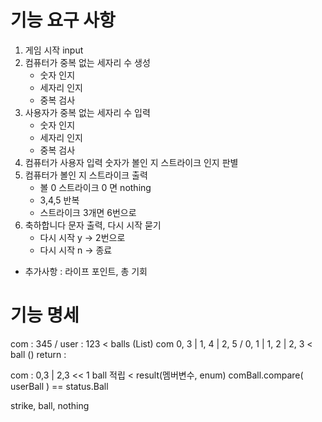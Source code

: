 # 기능 요구 사항

1. 게임 시작 input
2. 컴퓨터가 중복 없는 세자리 수 생성
    - 숫자 인지
    - 세자리 인지
    - 중복 검사
3. 사용자가 중복 없는 세자리 수 입력
    - 숫자 인지
    - 세자리 인지
    - 중복 검사
4. 컴퓨터가 사용자 입력 숫자가 볼인 지 스트라이크 인지 판별
5. 컴퓨터가 볼인 지 스트라이크 출력
    - 볼 0 스트라이크 0 면 nothing
    - 3,4,5 반복
    - 스트라이크 3개면 6번으로
6. 축하합니다 문자 출력, 다시 시작 묻기
    - 다시 시작 y -> 2번으로
    - 다시 시작 n -> 종료

- 추가사항 : 라이프 포인트, 총 기회

# 기능 명세

com : 345 / user : 123  < balls (List<ball>)
com 0, 3 | 1, 4 | 2, 5 / 0, 1 | 1, 2 | 2, 3   < ball () return :

com : 0,3 | 2,3  << 1 ball 적립 < result(멤버변수, enum)
comBall.compare( userBall ) == status.Ball

strike, ball, nothing
